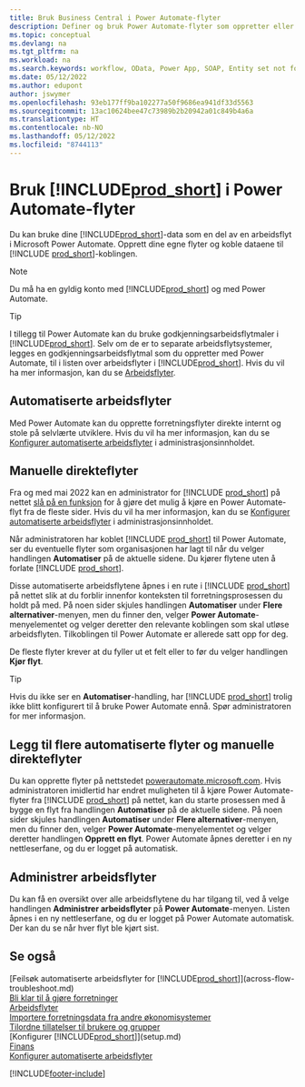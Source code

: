 ```yaml
---
title: Bruk Business Central i Power Automate-flyter
description: Definer og bruk Power Automate-flyter som oppretter eller endrer Business Central-data.
ms.topic: conceptual
ms.devlang: na
ms.tgt_pltfrm: na
ms.workload: na
ms.search.keywords: workflow, OData, Power App, SOAP, Entity set not found, workflowWebhookSubscriptions
ms.date: 05/12/2022
ms.author: edupont
author: jswymer
ms.openlocfilehash: 93eb177ff9ba102277a50f9686ea941df33d5563
ms.sourcegitcommit: 13ac10624bee47c73989b2b20942a01c849b4a6a
ms.translationtype: HT
ms.contentlocale: nb-NO
ms.lasthandoff: 05/12/2022
ms.locfileid: "8744113"
---
```

# <a name="use-prod_short-in-power-automate-flows"></a>Bruk [!INCLUDE[prod_short](includes/prod_short.md)] i Power Automate-flyter

Du kan bruke dine [!INCLUDE[prod_short](includes/prod_short.md)]-data som en del av en arbeidsflyt i Microsoft Power Automate. Opprett dine egne flyter og koble dataene til [!INCLUDE [prod_short](includes/prod_short.md)]-koblingen.  

> [!NOTE]  
> Du må ha en gyldig konto med [!INCLUDE[prod_short](includes/prod_short.md)] og med Power Automate.  

> [!TIP]
> I tillegg til Power Automate kan du bruke godkjenningsarbeidsflytmaler i [!INCLUDE[prod_short](includes/prod_short.md)]. Selv om de er to separate arbeidsflytsystemer, legges en godkjenningsarbeidsflytmal som du oppretter med Power Automate, til i listen over arbeidsflyter i [!INCLUDE[prod_short](includes/prod_short.md)]. Hvis du vil ha mer informasjon, kan du se [Arbeidsflyter](across-workflow.md).  

## <a name="automated-workflows"></a>Automatiserte arbeidsflyter

Med Power Automate kan du opprette forretningsflyter direkte internt og stole på selvlærte utviklere. Hvis du vil ha mer informasjon, kan du se [Konfigurer automatiserte arbeidsflyter](/dynamics365/business-central/dev-itpro/powerplatform/automate-workflows) i administrasjonsinnholdet.  

## <a name="manual-instant-flows"></a>Manuelle direkteflyter

Fra og med mai 2022 kan en administrator for [!INCLUDE [prod_short](includes/prod_short.md)] på nettet [slå på en funksjon](admin-feature-management.md) for å gjøre det mulig å kjøre en Power Automate-flyt fra de fleste sider. Hvis du vil ha mer informasjon, kan du se [Konfigurer automatiserte arbeidsflyter](/dynamics365/business-central/dev-itpro/powerplatform/automate-workflows) i administrasjonsinnholdet.  

Når administratoren har koblet [!INCLUDE [prod_short](includes/prod_short.md)] til Power Automate, ser du eventuelle flyter som organisasjonen har lagt til når du velger handlingen **Automatiser** på de aktuelle sidene. Du kjører flytene uten å forlate [!INCLUDE [prod_short](includes/prod_short.md)].  

Disse automatiserte arbeidsflytene åpnes i en rute i [!INCLUDE [prod_short](includes/prod_short.md)] på nettet slik at du forblir innenfor konteksten til forretningsprosessen du holdt på med. På noen sider skjules handlingen **Automatiser** under **Flere alternativer**-menyen, men du finner den, velger **Power Automate**-menyelementet og velger deretter den relevante koblingen som skal utløse arbeidsflyten. Tilkoblingen til Power Automate er allerede satt opp for deg.  

De fleste flyter krever at du fyller ut et felt eller to før du velger handlingen **Kjør flyt**.  

> [!TIP]
> Hvis du ikke ser en **Automatiser**-handling, har [!INCLUDE [prod_short](includes/prod_short.md)] trolig ikke blitt konfigurert til å bruke Power Automate ennå. Spør administratoren for mer informasjon.

## <a name="add-more-automated-flows-and-manual-instant-flows"></a>Legg til flere automatiserte flyter og manuelle direkteflyter

Du kan opprette flyter på nettstedet [powerautomate.microsoft.com](https://powerautomate.microsoft.com). Hvis administratoren imidlertid har endret muligheten til å kjøre Power Automate-flyter fra [!INCLUDE [prod_short](includes/prod_short.md)] på nettet, kan du starte prosessen med å bygge en flyt fra handlingen **Automatiser** på de aktuelle sidene. På noen sider skjules handlingen **Automatiser** under **Flere alternativer**-menyen, men du finner den, velger **Power Automate**-menyelementet og velger deretter handlingen **Opprett en flyt**. Power Automate åpnes deretter i en ny nettleserfane, og du er logget på automatisk.

## <a name="manage-workflows"></a>Administrer arbeidsflyter

Du kan få en oversikt over alle arbeidsflytene du har tilgang til, ved å velge handlingen **Administrer arbeidsflyter** på **Power Automate**-menyen. Listen åpnes i en ny nettleserfane, og du er logget på Power Automate automatisk. Der kan du se når hver flyt ble kjørt sist.  

## <a name="see-also"></a>Se også

[Feilsøk automatiserte arbeidsflyter for [!INCLUDE[prod_short](includes/prod_short.md)]](across-flow-troubleshoot.md)  
[Bli klar til å gjøre forretninger](ui-get-ready-business.md)  
[Arbeidsflyter](across-workflow.md)  
[Importere forretningsdata fra andre økonomisystemer](across-import-data-configuration-packages.md)  
[Tilordne tillatelser til brukere og grupper](ui-define-granular-permissions.md)  
[Konfigurer [!INCLUDE[prod_short](includes/prod_short.md)]](setup.md)  
[Finans](finance.md)  
[Konfigurer automatiserte arbeidsflyter](/dynamics365/business-central/dev-itpro/powerplatform/automate-workflows)  

[!INCLUDE[footer-include](includes/footer-banner.md)]